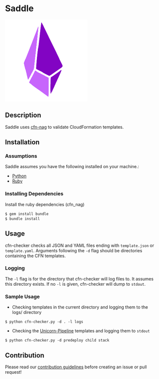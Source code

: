 # Saddle

![Saddle_Logo](Saddle.png)

## Description

Saddle uses [cfn-nag](https://github.com/stelligent/cfn_nag) to validate CloudFormation templates.

## Installation

### Assumptions

Saddle assumes you have the following installed on your machine.:

- [Python](https://github.com/pyenv/pyenv)
- [Ruby](https://rvm.io/)

### Installing Dependencies

Install the ruby dependencies (cfn_nag)

```
$ gem install bundle
$ bundle install
```

## Usage

cfn-checker checks all JSON and YAML files ending with `template.json` or `template.yaml`. Arguments following the `-d` flag should be directories containing the CFN templates.

### Logging

The `-l` flag is for the directory that cfn-checker will log files to. It assumes this directory exists. If no `-l` is given, cfn-checker will dump to `stdout`.

### Sample Usage

- Checking templates in the current directory and logging them to the logs/ directory

```
$ python cfn-checker.py -d . -l logs
```

- Checking the [Unicorn-Pipeline](https://github.com/unicorn-ca/Unicorn-Pipeline) templates and logging them to `stdout`

```
$ python cfn-checker.py -d predeploy child stack
```

## Contribution

Please read our [contribution guidelines](https://github.com/unicorn-ca/Unicorn-docs/blob/master/CONTRIBUTING.md) before creating an issue or pull request!